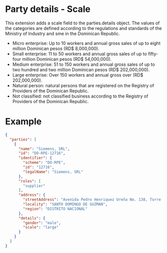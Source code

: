 # Party details - Scale

This extension adds a scale field to the parties.details object. The values of the categories are defined according to the regulations and standards of the Ministry of Industry and sme in the Dominican Republic.

- Micro enterprise: Up to 10 workers and annual gross sales of up to eight million Dominican pesos (RD$ 8,000,000).
- Small enterprise: 11 to 50 workers and annual gross sales of up to fifty-four million Dominican pesos (RD$ 54,000,000).
- Medium enterprise: 51 to 150 workers and annual gross sales of up to two hundred and two million Dominican pesos (RD$ 202,000,000).
- Large enterprise: Over 150 workers and annual gross over (RD$ 202,000,000).
- Natural person: natural persons that are registered on the Registry of Providers of the Dominican Republic.
- Not classified: not classified business according to the Registry of Providers of the Dominican Republic.

# Example

```json
{
  "parties": [
    {
      "name": "Siemens, SRL",
      "id": "DO-RPE-12716",
      "identifier": {
        "scheme": "DO-RPE",
        "id": "12716",
        "legalName": "Siemens, SRL"
      },
      "roles": [
        "supplier"
      ],
      "address": {
        "streetAddress": "Avenida Pedro Henriquez Ureña No. 138, Torre Empresarial Reyna II, Piso 6 , 602, La Esperilla",
        "locality": "SANTO DOMINGO DE GUZMAN",
        "region": "DISTRITO NACIONAL"
      },
      "details": {
        "gender": "male",
        "scale": "large"
      }
    }  
  ]
}
```
